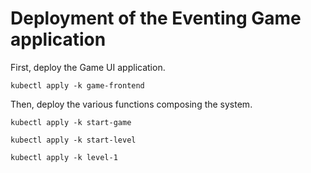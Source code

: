 # Deployment of the Eventing Game application

First, deploy the Game UI application.

```shell
kubectl apply -k game-frontend
```

Then, deploy the various functions composing the system.

```shell
kubectl apply -k start-game
```

```shell
kubectl apply -k start-level
```

```shell
kubectl apply -k level-1
```
